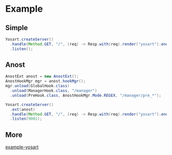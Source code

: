 

# Example

## Simple

```java
Yosart.createServer()
  .handle(Method.GET, "/", (req) -> Resp.with(req).render("yosart").end())
  .listen();
```

## Anost

```java
AnostExt anost = new AnostExt();
AnostHookMgr mgr = anost.hookMgr();
mgr.unload(GlobalHook.class)
  .unload(ManagerHook.class, "/manager")
  .unload(PreHook.class, AnostHookMgr.Mode.REGEX, "/manager/pre_*");

Yosart.createServer()
  .ext(anost)
  .handle(Method.GET, "/", (req) -> Resp.with(req).render("yosart").end())
  .listen(9001);
```

## More

[example-yosart](https://github.com/fewensa/enoa/tree/master/enoa-example/example-yosart)



